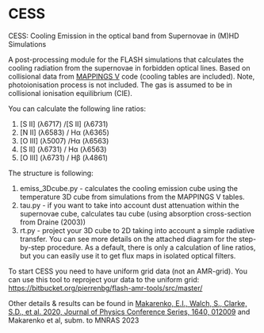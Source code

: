 # CESS
CESS: Cooling Emission in the optical band from Supernovae in (M)HD Simulations

A post-processing module for the FLASH simulations that calculates the cooling radiation from the supernovae in forbidden optical lines.
Based on collisional data from [MAPPINGS V](https://ascl.net/1807.005) code (cooling tables are included). Note, photoionisation process is not included. The gas is assumed to be in collisional ionisation equilibrium (CIE).

You can calculate the following line ratios:
1. [S II] (&lambda;6717) /[S II] (&lambda;6731)
2. [N II] (&lambda;6583) / H&alpha; (&lambda;6365)
3. [O III] (&lambda;5007) /H&alpha; (&lambda;6563)
4. [S II] (&lambda;6731) / H&alpha; (&lambda;6563)
5. [O III] (&lambda;6731) / H&beta; (&lambda;4861)

The structure is following:
1. emiss_3Dcube.py - calculates the cooling emission cube using the temperature 3D cube from simulations from the MAPPINGS V tables.
2. tau.py - if you want to take into account dust attenuation within the supernovae cube, calculates tau cube (using absorption cross-section from Draine (2003))
3. rt.py - project your 3D cube to 2D taking into account a simple radiative transfer.
You can see more details on the attached diagram for the step-by-step procedure.
As a default, there is only a calculation of line ratios, but you can easily use it to get flux maps in isolated optical filters.

To start CESS you need to have uniform grid data (not an AMR-grid). You can use this tool to reproject your data to the uniform grid: 
https://bitbucket.org/pierrenbg/flash-amr-tools/src/master/

Other details & results can be found in  [Makarenko, E.I., Walch, S., Clarke, S.D., et al. 2020, Journal of Physics Conference Series, 1640, 012009](https://iopscience.iop.org/article/10.1088/1742-6596/1640/1/012009) and Makarenko et al, subm. to MNRAS 2023
